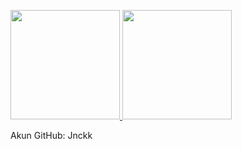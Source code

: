 <p align="left">
  <a href="https://github.com/Jnckk/MyProfile.git">
    <img height="175em" src="https://github-readme-stats-eight-theta.vercel.app/api?username=Jnckk&show_icons=true&theme=radical&hide=contribs"/>
    <img height="175em" src="https://github-readme-stats-eight-theta.vercel.app/api/top-langs/?username=Jnckk&show_icons=true&theme=radical&hide=contribs"/>
  </a>
</p>
<p align="left">Akun GitHub: Jnckk</p>
